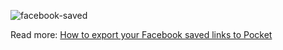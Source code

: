 ![facebook-saved](https://socialify.git.ci/bouiboui/facebook-saved/image?language=1&owner=1&stargazers=1&theme=Light)

Read more: [How to export your Facebook saved links to Pocket](https://medium.com/cod3/how-to-export-your-facebook-saved-links-to-pocket-c34828dd5f8e)
